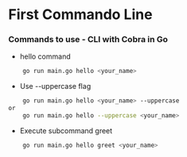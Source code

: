 # First Commando Line

### Commands to use - CLI with Cobra in Go

- hello command
```bash
    go run main.go hello <your_name>
```
- Use --uppercase flag
```bash
    go run main.go hello <your_name> --uppercase
or
    go run main.go hello --uppercase <your_name>
```

- Execute subcommand greet
```bash
    go run main.go hello greet <your_name>
```
